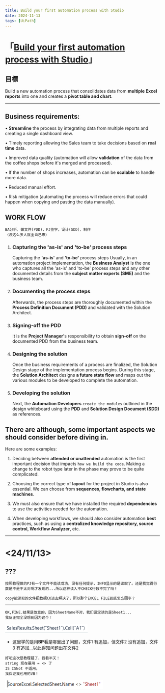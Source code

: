 ```yaml
---
title: Build your first automation process with Studio
date: 2024-11-13
tags: [UiPath]
---
```


# 「[Build your first automation process with Studio](https://academy.uipath.com/courses/build-your-first-automation-process-with-studio)」

## 目標
 Build a new automation process that consolidates data from **multiple Excel reports** into one and creates a **pivot table and chart**.

---

## Business requirements:

•
**Streamline** the process by integrating data from multiple reports and creating a single dashboard view.

•
Timely reporting allowing the Sales team to take decisions based on **real time** data.

•
Improved data quality (automation will allow **validation** of the data from the coffee shops before it's merged and processed).

•
If the number of shops increases, automation can be **scalable** to handle more data.

•
Reduced manual effort.

•
Risk mitigation (automating the process will reduce errors that could happen when copying and pasting the data manually).


## WORK FLOW

~~~
BA分析，做文件(PDD)，PJ签字，设计(SDD)，制作
（没这么多人就全自己来）
~~~
1. ### Capturing the 'as-is' and 'to-be' process steps
    Capturing the **'as-is'** and **'to-be'** process steps
Usually, in an automation project implementation, the **Business Analyst** is the one who captures all the 'as-is' and 'to-be' process steps and any other documented details from the **subject matter experts (SME)** and the business team.

2. ### Documenting the process steps
   Afterwards, the process steps are thoroughly documented within the **Process Definition Document (PDD)** and validated with the Solution Architect. 

3. ### Signing-off the PDD
    It is the **Project Manager**'s responsibility to obtain **sign-off** on the documented PDD from the business team.

4. ### Designing the solution

   Once the business requirements of a process are finalized, the Solution Design stage of the implementation process begins. During this stage, the **Solution Architect** designs **a future state flow** and maps out the various modules to be developed to complete the automation.

5. ### Developing the solution

   Next, the **Automation Developers** `create the modules` outlined in the design whiteboard using the **PDD** and **Solution Design Document (SDD)** as references.



## There are although, some **important aspects** we should consider before diving in.

Here are some examples:
1. Deciding between **attended or unattended** automation is the first important decision that impacts `how we build the code`.
Making a change to the robot type later in the phase may prove to be quite complicated.

2. Choosing the correct type of **layout** for the project in Studio is also essential. We can choose from **sequences, flowcharts, and state machines**.

3.  We must also ensure that we have installed the required **dependencies** to use the activities needed for the automation. 

4.   When developing workflows, we should also consider automation **best** practices, such as using a **centralized knowledge repository, source control, Workflow Analyzer**, etc.

---

# <24/11/13>

## ???
~~~
按照教程做的PJ有一个文件不能读成功，没有任何提示，INFO显示的是读取了。还是我觉得行数是不是不太对啊才发现的...所以这种读入不CHECK行数不完了吗！
~~~
~~~
copy能读取的文件把数据CO进去解决了，所以那个EXCEL FILE到底怎么回事？
~~~
---
~~~
OK,FINE.结果是故意的，因为SheetName不对，我们设定读的是Sheet1...
我反正完全没想到因为这个！
~~~
![](/assets/pic/sheet1.PNG)
- 这里学的是用**BP**看是哪里出了问题，文件1 有追加，但文件2 没有追加，文件3 有追加...以此得知问题出在文件2
~~~
好吧这次是教程错了，我看半天！
string 现在要用 = <> 了
IS ISNot 不适用。
我保证我也用的VB！
~~~
![](assets\pic\24111301.png)
